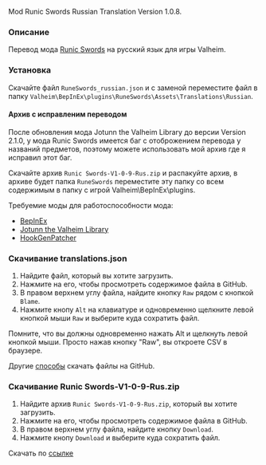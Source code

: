 Mod Runic Swords Russian Translation Version 1.0.8.

### Описание

Перевод мода [Runic Swords](https://www.nexusmods.com/valheim/mods/1179) на русский язык для игры Valheim. 

### Установка

Скачайте файл `RuneSwords_russian.json` и с заменой переместите файл в папку `Valheim\BepInEx\plugins\RuneSwords\Assets\Translations\Russian`.


#### Архив с исправленим переводом
После обновления мода Jotunn the Valheim Library до версии Version 2.1.0, у мода Runic Swords имеется баг с отоброжением перевода у названий предметов, поэтому можете использовать мой архив где я исправил этот баг.

Скачайте архив `Runic Swords-V1-0-9-Rus.zip` и распакуйте архив, в архиве будет папка `RuneSwords` переместите эту папку со всем содержимым в папку с игрой Valheim\BepInEx\plugins.

Требуемие моды для работоспособности мода:
* [BepInEx](https://valheim.thunderstore.io/package/denikson/BepInExPack_Valheim/)
* [Jotunn the Valheim Library](https://www.nexusmods.com/valheim/mods/1138)
* [HookGenPatcher](https://www.nexusmods.com/valheim/mods/505)

### Скачивание translations.json

1. Найдите файл, который вы хотите загрузить.
2. Нажмите на его, чтобы просмотреть содержимое файла в GitHub.
3. В правом верхнем углу файла, найдите кнопку `Raw` рядом с кнопкой `Blame`.
4. Нажмите кнопу `Alt` на клавиатуре и одновременно щелкните левой кнопкой мыши `Raw` и выберите куда сохратить файл.

Помните, что вы должны одновременно нажать Alt и щелкнуть левой кнопкой мыши. Просто нажав кнопку "Raw", вы откроете CSV в браузере.

Другие [способы](https://coderoad.ru/4604663/%D0%A1%D0%BA%D0%B0%D1%87%D0%B0%D1%82%D1%8C-%D0%BE%D1%82%D0%B4%D0%B5%D0%BB%D1%8C%D0%BD%D1%8B%D0%B5-%D1%84%D0%B0%D0%B9%D0%BB%D1%8B-%D1%81-GitHub) скачать файлы на GitHub.

### Скачивание Runic Swords-V1-0-9-Rus.zip

1. Найдите архив `Runic Swords-V1-0-9-Rus.zip`, который вы хотите загрузить.
2. Нажмите на его, чтобы просмотреть содержимое файла в GitHub.
3. В правом верхнем углу файла, найдите кнопку `Download`.
4. Нажмите кнопу `Download` и выберите куда сохратить файл.

Скачать по [ссылке](https://github.com/Dominowood371/Valheim-Mods/raw/main/Valheim%20Mods%20Russian%20Translation/Runic%20Swords/Runic%20Swords-V1-1-0-Rus.zip)
